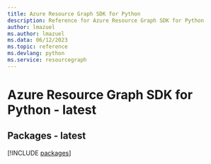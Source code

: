 ```yaml
---
title: Azure Resource Graph SDK for Python
description: Reference for Azure Resource Graph SDK for Python
author: lmazuel
ms.author: lmazuel
ms.data: 06/12/2023
ms.topic: reference
ms.devlang: python
ms.service: resourcegraph
---
```

# Azure Resource Graph SDK for Python - latest
## Packages - latest
[!INCLUDE [packages](resource-graph-index.md)]